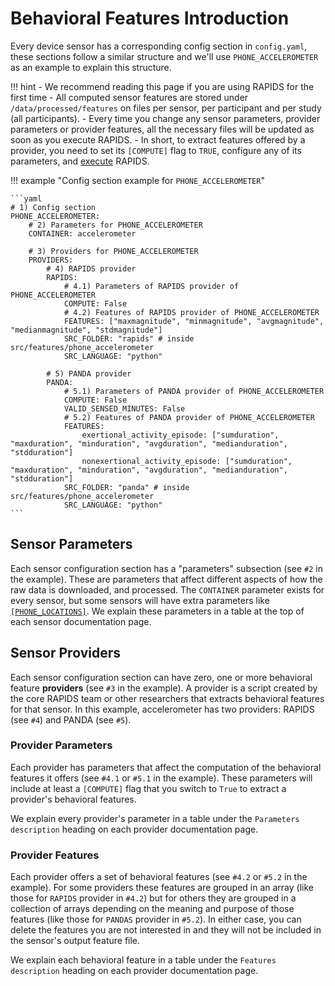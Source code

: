 # Behavioral Features Introduction

Every device sensor has a corresponding config section in `config.yaml`, these sections follow a similar structure and we'll use `PHONE_ACCELEROMETER` as an example to explain this structure.

!!! hint
    - We recommend reading this page if you are using RAPIDS for the first time
    - All computed sensor features are stored under `/data/processed/features` on files per sensor, per participant and per study (all participants).
    - Every time you change any sensor parameters, provider parameters or provider features, all the necessary files will be updated as soon as you execute RAPIDS.
    - In short, to extract features offered by a provider, you need to set its `[COMPUTE]` flag to `TRUE`, configure any of its parameters, and [execute](../../setup/execution) RAPIDS.


!!! example "Config section example for `PHONE_ACCELEROMETER`"

    ```yaml
    # 1) Config section
    PHONE_ACCELEROMETER:
        # 2) Parameters for PHONE_ACCELEROMETER
        CONTAINER: accelerometer

        # 3) Providers for PHONE_ACCELEROMETER
        PROVIDERS:
            # 4) RAPIDS provider
            RAPIDS:
                # 4.1) Parameters of RAPIDS provider of PHONE_ACCELEROMETER
                COMPUTE: False
                # 4.2) Features of RAPIDS provider of PHONE_ACCELEROMETER
                FEATURES: ["maxmagnitude", "minmagnitude", "avgmagnitude", "medianmagnitude", "stdmagnitude"]
                SRC_FOLDER: "rapids" # inside src/features/phone_accelerometer
                SRC_LANGUAGE: "python"
            
            # 5) PANDA provider
            PANDA:
                # 5.1) Parameters of PANDA provider of PHONE_ACCELEROMETER
                COMPUTE: False
                VALID_SENSED_MINUTES: False
                # 5.2) Features of PANDA provider of PHONE_ACCELEROMETER
                FEATURES:
                    exertional_activity_episode: ["sumduration", "maxduration", "minduration", "avgduration", "medianduration", "stdduration"]
                    nonexertional_activity_episode: ["sumduration", "maxduration", "minduration", "avgduration", "medianduration", "stdduration"]
                SRC_FOLDER: "panda" # inside src/features/phone_accelerometer
                SRC_LANGUAGE: "python"
    ```

## Sensor Parameters
Each sensor configuration section has a "parameters" subsection (see `#2` in the example). These are parameters that affect different aspects of how the raw data is downloaded, and processed. The `CONTAINER` parameter exists for every sensor, but some sensors will have extra parameters like [`[PHONE_LOCATIONS]`](../phone-locations/). We explain these parameters in a table at the top of each sensor documentation page.

## Sensor Providers
Each sensor configuration section can have zero, one or more behavioral feature **providers** (see `#3` in the example). A provider is a script created by the core RAPIDS team or other researchers that extracts behavioral features for that sensor. In this example, accelerometer has two providers: RAPIDS (see `#4`) and PANDA (see `#5`).

### Provider Parameters
Each provider has parameters that affect the computation of the behavioral features it offers (see `#4.1` or `#5.1` in the example). These parameters will include at least a `[COMPUTE]` flag that you switch to `True` to extract a provider's behavioral features. 

We explain every provider's parameter in a table under the `Parameters description` heading on each provider documentation page.

### Provider Features
Each provider offers a set of behavioral features (see `#4.2` or `#5.2` in the example). For some providers these features are grouped in an array (like those for `RAPIDS` provider in `#4.2`) but for others they are grouped in a collection of arrays depending on the meaning and purpose of those features (like those for `PANDAS` provider in `#5.2`). In either case, you can delete the features you are not interested in and they will not be included in the sensor's output feature file. 

We explain each behavioral feature in a table under the `Features description` heading on each provider documentation page.
